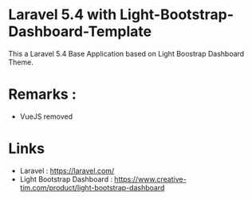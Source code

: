 # Laravel 5.4 with Light-Bootstrap-Dashboard-Template

This a Laravel 5.4 Base Application based on Light Boostrap Dashboard Theme.

# Remarks :
- VueJS removed

# Links
- Laravel : https://laravel.com/
- Light Bootstrap Dashboard : https://www.creative-tim.com/product/light-bootstrap-dashboard 